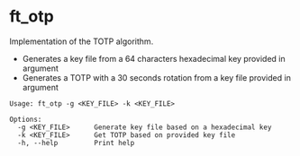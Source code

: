 # ft_otp
Implementation of the TOTP algorithm. 
- Generates a key file from a 64 characters hexadecimal key provided in argument
- Generates a TOTP with a 30 seconds rotation from a key file provided in argument

```
Usage: ft_otp -g <KEY_FILE> -k <KEY_FILE>

Options:
  -g <KEY_FILE>      Generate key file based on a hexadecimal key
  -k <KEY_FILE>      Get TOTP based on provided key file
  -h, --help         Print help
```